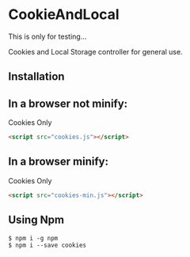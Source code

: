# CookieAndLocal

This is only for testing...

Cookies and Local Storage controller for general use.

## Installation

## In a browser not minify:
Cookies Only
```html
<script src="cookies.js"></script>
```

## In a browser minify:
Cookies Only
```html
<script src="cookies-min.js"></script>
```

## Using Npm
```shell
$ npm i -g npm
$ npm i --save cookies
```